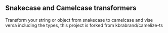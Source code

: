 ## Snakecase and Camelcase transformers
Transform your string or object from snakecase to camelcase and vise versa including the types, this project is forked from kbrabrand/camelize-ts

